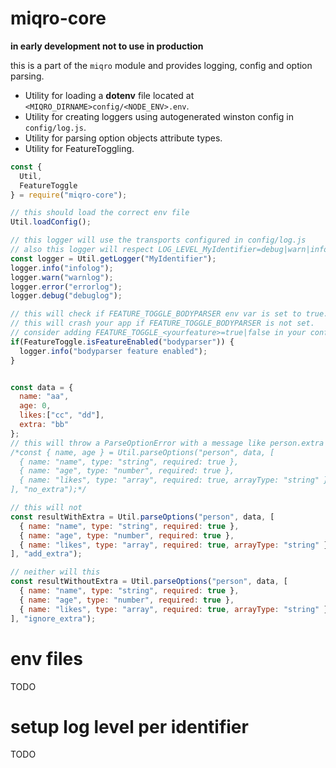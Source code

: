 # miqro-core

**in early development not to use in production**

this is a part of the ```miqro``` module and provides logging, config and option parsing.

- Utility for loading a **dotenv** file located at ```<MIQRO_DIRNAME>config/<NODE_ENV>.env```.
- Utility for creating loggers using autogenerated winston config in ```config/log.js```.
- Utility for parsing option objects attribute types.
- Utility for FeatureToggling.

```javascript
const {
  Util,
  FeatureToggle
} = require("miqro-core");

// this should load the correct env file
Util.loadConfig();

// this logger will use the transports configured in config/log.js
// also this logger will respect LOG_LEVEL_MyIdentifier=debug|warn|info|error Env var as its log level
const logger = Util.getLogger("MyIdentifier");
logger.info("infolog");
logger.warn("warnlog");
logger.error("errorlog");
logger.debug("debuglog");

// this will check if FEATURE_TOGGLE_BODYPARSER env var is set to true.
// this will crash your app if FEATURE_TOGGLE_BODYPARSER is not set.
// consider adding FEATURE_TOGGLE_<yourfeature>=true|false in your config/<NODE_ENV>.env file
if(FeatureToggle.isFeatureEnabled("bodyparser")) {
  logger.info("bodyparser feature enabled");
}


const data = {
  name: "aa",
  age: 0,
  likes:["cc", "dd"],
  extra: "bb"
};
// this will throw a ParseOptionError with a message like person.extra is not expected.
/*const { name, age } = Util.parseOptions("person", data, [
  { name: "name", type: "string", required: true },
  { name: "age", type: "number", required: true },
  { name: "likes", type: "array", required: true, arrayType: "string" }
], "no_extra");*/

// this will not
const resultWithExtra = Util.parseOptions("person", data, [
  { name: "name", type: "string", required: true },
  { name: "age", type: "number", required: true },
  { name: "likes", type: "array", required: true, arrayType: "string" }
], "add_extra");

// neither will this
const resultWithoutExtra = Util.parseOptions("person", data, [
  { name: "name", type: "string", required: true },
  { name: "age", type: "number", required: true },
  { name: "likes", type: "array", required: true, arrayType: "string" }
], "ignore_extra");
```

# env files

TODO

# setup log level per identifier

TODO
